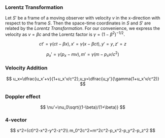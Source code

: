 ### Lorentz Transformation

Let $S'$ be a frame of a moving observer with velocity $v$ in the x-direction with respect to the frame $S$. Then the space-time coordinates in $S$ and $S'$ are related by the *Lorentz Transformation*. For our convenience, we express the velocity as $v=\beta c$ and the Lorentz factor is $\gamma = (1-\beta^2)^{-1/2}$. 



$$
ct'=\gamma(ct-\beta x),x'=\gamma(x-\beta ct),y'=y,z'=z
$$


$$
p_x'=\gamma(p_x-mv),m'=\gamma(m-p_xv/c^2)
$$


### Velocity Addition



$$
u_x=\dfrac{u_x'+v}{1+u_x'v/c^2},u_y=\dfrac{u_y'}{\gamma(1+u_x'v/c^2)}
$$



### Doppler effect


$$
\nu'=\nu_0\sqrt{(1-\beta)/(1+\beta)}
$$


### 4-vector



$$
s^2=(ct)^2-x^2-y^2-z^2\\
m_0^2c^2=m^2c^2-p_x^2-p_y^2-p_z^2
$$

